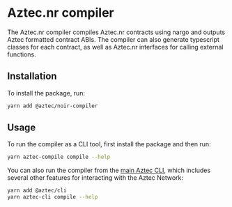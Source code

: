 # Aztec.nr compiler

The Aztec.nr compiler compiles Aztec.nr contracts using nargo and outputs Aztec formatted contract ABIs. The compiler can also generate typescript classes for each contract, as well as Aztec.nr interfaces for calling external functions.

## Installation

To install the package, run: 

```bash
yarn add @aztec/noir-compiler
```

## Usage

To run the compiler as a CLI tool, first install the package and then run: 

```bash
yarn aztec-compile compile --help
```

You can also run the compiler from the [main Aztec CLI](../aztec-cli/README.md), which includes several other features for interacting with the Aztec Network:

```bash
yarn add @aztec/cli
yarn aztec-cli compile --help
```